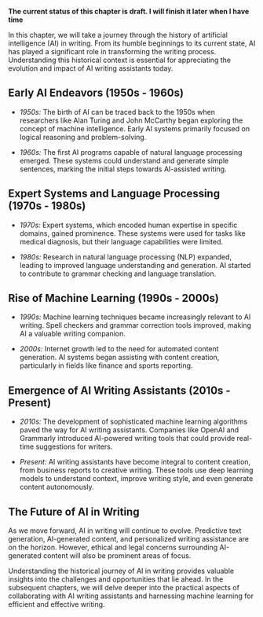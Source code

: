**The current status of this chapter is draft. I will finish it later when I have time**

In this chapter, we will take a journey through the history of artificial intelligence (AI) in writing. From its humble beginnings to its current state, AI has played a significant role in transforming the writing process. Understanding this historical context is essential for appreciating the evolution and impact of AI writing assistants today.

Early AI Endeavors (1950s - 1960s)
----------------------------------

* *1950s:* The birth of AI can be traced back to the 1950s when researchers like Alan Turing and John McCarthy began exploring the concept of machine intelligence. Early AI systems primarily focused on logical reasoning and problem-solving.

* *1960s:* The first AI programs capable of natural language processing emerged. These systems could understand and generate simple sentences, marking the initial steps towards AI-assisted writing.

Expert Systems and Language Processing (1970s - 1980s)
------------------------------------------------------

* *1970s:* Expert systems, which encoded human expertise in specific domains, gained prominence. These systems were used for tasks like medical diagnosis, but their language capabilities were limited.

* *1980s:* Research in natural language processing (NLP) expanded, leading to improved language understanding and generation. AI started to contribute to grammar checking and language translation.

Rise of Machine Learning (1990s - 2000s)
----------------------------------------

* *1990s:* Machine learning techniques became increasingly relevant to AI writing. Spell checkers and grammar correction tools improved, making AI a valuable writing companion.

* *2000s:* Internet growth led to the need for automated content generation. AI systems began assisting with content creation, particularly in fields like finance and sports reporting.

Emergence of AI Writing Assistants (2010s - Present)
----------------------------------------------------

* *2010s:* The development of sophisticated machine learning algorithms paved the way for AI writing assistants. Companies like OpenAI and Grammarly introduced AI-powered writing tools that could provide real-time suggestions for writers.

* *Present:* AI writing assistants have become integral to content creation, from business reports to creative writing. These tools use deep learning models to understand context, improve writing style, and even generate content autonomously.

The Future of AI in Writing
---------------------------

As we move forward, AI in writing will continue to evolve. Predictive text generation, AI-generated content, and personalized writing assistance are on the horizon. However, ethical and legal concerns surrounding AI-generated content will also be prominent areas of focus.

Understanding the historical journey of AI in writing provides valuable insights into the challenges and opportunities that lie ahead. In the subsequent chapters, we will delve deeper into the practical aspects of collaborating with AI writing assistants and harnessing machine learning for efficient and effective writing.
